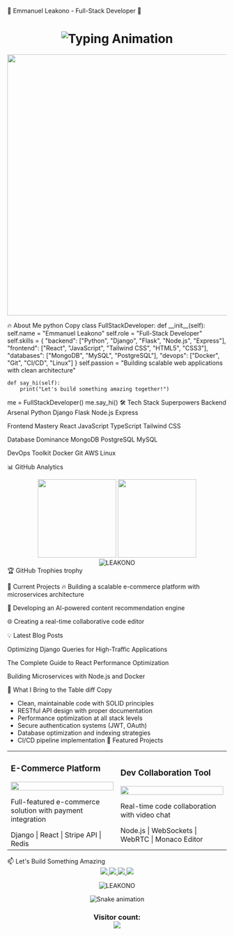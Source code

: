 🚀 Emmanuel Leakono - Full-Stack Developer 🚀
<h1 align="center"> <img src="https://readme-typing-svg.herokuapp.com?font=Fira+Code&weight=600&size=28&duration=4000&pause=1000&color=00F718&center=true&vCenter=true&width=600&height=50&lines=console.log(%22Hello%2C%20World!%22);print(%22I%20build%20digital%20experiences%22);System.out.println(%22From%20backend%20to%20frontend%22);" alt="Typing Animation" /> </h1><p align="center"> <img src="https://github.com/LEAKONO/LEAKONO/assets/65403771/6a9f5e1d-1c8e-4c0f-9e4a-3d9b5c4d5e8e" width="600"/> </p>
🔥 About Me
python
Copy
class FullStackDeveloper:
    def __init__(self):
        self.name = "Emmanuel Leakono"
        self.role = "Full-Stack Developer"
        self.skills = {
            "backend": ["Python", "Django", "Flask", "Node.js", "Express"],
            "frontend": ["React", "JavaScript", "Tailwind CSS", "HTML5", "CSS3"],
            "databases": ["MongoDB", "MySQL", "PostgreSQL"],
            "devops": ["Docker", "Git", "CI/CD", "Linux"]
        }
        self.passion = "Building scalable web applications with clean architecture"
    
    def say_hi(self):
        print("Let's build something amazing together!")
        
me = FullStackDeveloper()
me.say_hi()
🛠 Tech Stack Superpowers
Backend Arsenal
Python
Django
Flask
Node.js
Express

Frontend Mastery
React
JavaScript
TypeScript
Tailwind CSS

Database Dominance
MongoDB
PostgreSQL
MySQL

DevOps Toolkit
Docker
Git
AWS
Linux

📊 GitHub Analytics
<div align="center"> <img height="180em" src="https://github-readme-stats.vercel.app/api?username=LEAKONO&show_icons=true&theme=vision-friendly-dark&include_all_commits=true&count_private=true"/> <img height="180em" src="https://github-readme-stats.vercel.app/api/top-langs/?username=LEAKONO&layout=compact&langs_count=8&theme=vision-friendly-dark"/> </div><div align="center"> <img src="https://github-readme-streak-stats.herokuapp.com/?user=LEAKONO&theme=vision-friendly-dark" alt="LEAKONO" /> </div>
🏆 GitHub Trophies
trophy

🚧 Current Projects
🔥 Building a scalable e-commerce platform with microservices architecture

🤖 Developing an AI-powered content recommendation engine

🌐 Creating a real-time collaborative code editor

💡 Latest Blog Posts
<!-- BLOG-POST-LIST:START -->
Optimizing Django Queries for High-Traffic Applications

The Complete Guide to React Performance Optimization

Building Microservices with Node.js and Docker

<!-- BLOG-POST-LIST:END -->
🎯 What I Bring to the Table
diff
Copy
+ Clean, maintainable code with SOLID principles
+ RESTful API design with proper documentation
+ Performance optimization at all stack levels
+ Secure authentication systems (JWT, OAuth)
+ Database optimization and indexing strategies
+ CI/CD pipeline implementation
🌟 Featured Projects
<table> <tr> <td width="50%"> <h3>E-Commerce Platform</h3> <img src="https://github.com/LEAKONO/LEAKONO/assets/65403771/e-commerce-screenshot" width="100%"> <p>Full-featured e-commerce solution with payment integration</p> <span>Django | React | Stripe API | Redis</span> </td> <td width="50%"> <h3>Dev Collaboration Tool</h3> <img src="https://github.com/LEAKONO/LEAKONO/assets/65403771/dev-collab-screenshot" width="100%"> <p>Real-time code collaboration with video chat</p> <span>Node.js | WebSockets | WebRTC | Monaco Editor</span> </td> </tr> </table>
📫 Let's Build Something Amazing
<div align="center"> <a href="https://linkedin.com/in/yourprofile"> <img src="https://img.shields.io/badge/LinkedIn-0077B5?style=for-the-badge&logo=linkedin&logoColor=white"> </a> <a href="mailto:leakonoemmanuel3@gmail.com"> <img src="https://img.shields.io/badge/Gmail-D14836?style=for-the-badge&logo=gmail&logoColor=white"> </a> <a href="https://twitter.com/yourhandle"> <img src="https://img.shields.io/badge/Twitter-1DA1F2?style=for-the-badge&logo=twitter&logoColor=white"> </a> <a href="https://yourportfolio.com"> <img src="https://img.shields.io/badge/Portfolio-%23000000.svg?style=for-the-badge&logo=firefox&logoColor=white"> </a> </div><p align="center"> <img src="https://komarev.com/ghpvc/?username=LEAKONO&label=Profile%20views&color=0e75b6&style=flat" alt="LEAKONO" /> </p><div align="center"> <img src="https://github.com/LEAKONO/LEAKONO/blob/output/github-contribution-grid-snake.svg" alt="Snake animation" /> </div><h3 align="center"> Visitor count: <br> <img src="https://profile-counter.glitch.me/LEAKONO/count.svg" /> </h3>
